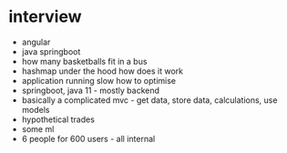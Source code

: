 # interview

- angular
- java springboot
- how many basketballs fit in a bus
- hashmap under the hood how does it work
- application running slow how to optimise
- springboot, java 11 - mostly backend
- basically a complicated mvc - get data, store data, calculations, use models
- hypothetical trades
- some ml
- 6 people for 600 users - all internal
